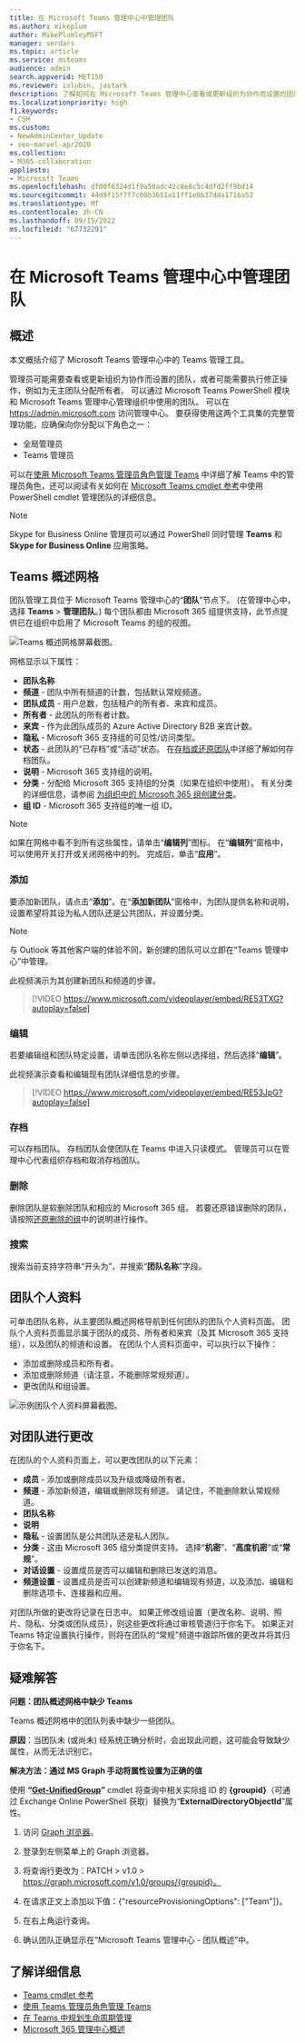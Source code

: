 ```yaml
---
title: 在 Microsoft Teams 管理中心中管理团队
ms.author: mikeplum
author: MikePlumleyMSFT
manager: serdars
ms.topic: article
ms.service: msteams
audience: admin
search.appverid: MET150
ms.reviewer: islubin, jastark
description: 了解如何在 Microsoft Teams 管理中心查看或更新组织为协作而设置的团队。
ms.localizationpriority: high
f1.keywords:
- CSH
ms.custom:
- NewAdminCenter_Update
- seo-marvel-apr2020
ms.collection:
- M365-collaboration
appliesto:
- Microsoft Teams
ms.openlocfilehash: df00f6324d1f9a50adc42c8e8c5c4dfd2ff9bd14
ms.sourcegitcommit: 44d9f15f7f7c00b3651a11ff1e8b37dda1716a52
ms.translationtype: MT
ms.contentlocale: zh-CN
ms.lasthandoff: 09/15/2022
ms.locfileid: "67732291"
---
```

# <a name="manage-teams-in-the-microsoft-teams-admin-center"></a>在 Microsoft Teams 管理中心中管理团队

## <a name="overview"></a>概述

本文概括介绍了 Microsoft Teams 管理中心中的 Teams 管理工具。

管理员可能需要查看或更新组织为协作而设置的团队，或者可能需要执行修正操作，例如为无主团队分配所有者。 可以通过 Microsoft Teams PowerShell 模块和 Microsoft Teams 管理中心管理组织中使用的团队。 可以在 <a href="https://go.microsoft.com/fwlink/p/?linkid=2024339" target="_blank">https://admin.microsoft.com</a> 访问管理中心。 要获得使用这两个工具集的完整管理功能，应确保向你分配以下角色之一：

- 全局管理员
- Teams 管理员

可以在[使用 Microsoft Teams 管理员角色管理 Teams](using-admin-roles.md) 中详细了解 Teams 中的管理员角色，还可以阅读有关如何在 [Microsoft Teams cmdlet 参考](/powershell/teams/)中使用 PowerShell cmdlet 管理团队的详细信息。

> [!NOTE]
> Skype for Business Online 管理员可以通过 PowerShell 同时管理 **Teams** 和 **Skype for Business Online** 应用策略。

## <a name="teams-overview-grid"></a>Teams 概述网格

团队管理工具位于 Microsoft Teams 管理中心的“**团队**”节点下。  (在管理中心中，选择 **Teams** > **管理团队**。) 每个团队都由 Microsoft 365 组提供支持，此节点提供已在组织中启用了 Microsoft Teams 的组的视图。

![Teams 概述网格屏幕截图。](media/manage-teams-in-modern-portal-grid.png)  

网格显示以下属性：

- **团队名称**
- **频道** - 团队中所有频道的计数，包括默认常规频道。
- **团队成员** - 用户总数，包括租户的所有者、来宾和成员。
- **所有者** - 此团队的所有者计数。
- **来宾** - 作为此团队成员的 Azure Active Directory B2B 来宾计数。
- **隐私** - Microsoft 365 支持组的可见性/访问类型。
- **状态** - 此团队的“已存档”或“活动”状态。 在[存档或还原团队](https://support.office.com/article/archive-or-restore-a-team-dc161cfd-b328-440f-974b-5da5bd98b5a7)中详细了解如何存档团队。
- **说明** - Microsoft 365 支持组的说明。
- **分类** - 分配给 Microsoft 365 支持组的分类（如果在组织中使用）。 有关分类的详细信息，请参阅 [为组织中的 Microsoft 365 组创建分类](/microsoft-365/enterprise/manage-microsoft-365-groups-with-powershell#create-classifications-for-microsoft-365-groups-in-your-organization)。
- **组 ID** - Microsoft 365 支持组的唯一组 ID。

> [!NOTE]
> 如果在网格中看不到所有这些属性，请单击“**编辑列**”图标。 在“**编辑列**”窗格中，可以使用开关打开或关闭网格中的列。 完成后，单击“**应用**”。

### <a name="add"></a>添加

要添加新团队，请点击“**添加**”。在“**添加新团队**”窗格中，为团队提供名称和说明，设置希望将其设为私人团队还是公共团队，并设置分类。

> [!NOTE]
> 与 Outlook 等其他客户端的体验不同，新创建的团队可以立即在“Teams 管理中心”中管理。

此视频演示为其创建新团队和频道的步骤。

> [!VIDEO https://www.microsoft.com/videoplayer/embed/RE53TXG?autoplay=false]

### <a name="edit"></a>编辑

若要编辑组和团队特定设置，请单击团队名称左侧以选择组，然后选择“**编辑**”。

此视频演示查看和编辑现有团队详细信息的步骤。

> [!VIDEO https://www.microsoft.com/videoplayer/embed/RE53JpG?autoplay=false]

### <a name="archive"></a>存档

可以存档团队。 存档团队会使团队在 Teams 中进入只读模式。 管理员可以在管理中心代表组织存档和取消存档团队。 

### <a name="delete"></a>删除

删除团队是软删除团队和相应的 Microsoft 365 组。 若要还原错误删除的团队，请按照[还原删除的组](/microsoft-365/admin/create-groups/restore-deleted-group)中的说明进行操作。

### <a name="search"></a>搜索

搜索当前支持字符串“开头为”，并搜索“**团队名称**”字段。

## <a name="team-profile"></a>团队个人资料

可单击团队名称，从主要团队概述网格导航到任何团队的团队个人资料页面。 团队个人资料页面显示属于团队的成员、所有者和来宾（及其 Microsoft 365 支持组），以及团队的频道和设置。 在团队个人资料页面中，可以执行以下操作：

- 添加或删除成员和所有者。
- 添加或删除频道（请注意，不能删除常规频道）。
- 更改团队和组设置。
 
![示例团队个人资料屏幕截图。](media/manage-teams-in-modern-portal-team-profile-page.png)

## <a name="making-changes-to-teams"></a>对团队进行更改

在团队的个人资料页面上，可以更改团队的以下元素：

- **成员** - 添加或删除成员以及升级或降级所有者。
- **频道** - 添加新频道，编辑或删除现有频道。 请记住，不能删除默认常规频道。
- **团队名称**
- **说明**
- **隐私** - 设置团队是公共团队还是私人团队。
- **分类** - 这由 Microsoft 365 组分类提供支持。 选择“**机密**”、“**高度机密**”或“**常规**”。
- **对话设置** - 设置成员是否可以编辑和删除已发送的消息。
- **频道设置** - 设置成员是否可以创建新频道和编辑现有频道，以及添加、编辑和删除选项卡、连接器和应用。

对团队所做的更改将记录在日志中。 如果正修改组设置（更改名称、说明、照片、隐私、分类或团队成员），则这些更改将通过审核管道归于你名下。 如果正对 Teams 特定设置执行操作，则将在团队的“常规”频道中跟踪所做的更改并将其归于你名下。

## <a name="troubleshooting"></a>疑难解答

**问题：团队概述网格中缺少 Teams**

Teams 概述网格中的团队列表中缺少一些团队。

**原因**：当团队未 (或尚未) 经系统正确分析时，会出现此问题，这可能会导致缺少属性，从而无法识别它。

**解决方法：通过 MS Graph 手动将属性设置为正确的值**

使用 **“[Get-UnifiedGroup](/powershell/module/exchange/users-and-groups/get-unifiedgroup)”** cmdlet 将查询中相关实际组 ID 的 **{groupid}**（可通过 Exchange Online PowerShell 获取）替换为“**ExternalDirectoryObjectId**”属性。

1. 访问 [Graph 浏览器](https://developer.microsoft.com/graph/graph-explorer)。

2. 登录到左侧菜单上的 Graph 浏览器。

3. 将查询行更改为：PATCH > v1.0 > https://graph.microsoft.com/v1.0/groups/{groupid}。

4. 在请求正文上添加以下值：{"resourceProvisioningOptions": ["Team"]}。

5. 在右上角运行查询。

6. 确认团队正确显示在“Microsoft Teams 管理中心 - 团队概述”中。

## <a name="learn-more"></a>了解详细信息

- [Teams cmdlet 参考](/powershell/teams/)  
- [使用 Teams 管理员角色管理 Teams](using-admin-roles.md)
- [在 Teams 中规划生命周期管理](plan-teams-lifecycle.md)
- [Microsoft 365 管理中心概述](/microsoft-365/admin/admin-overview/admin-center-overview)
